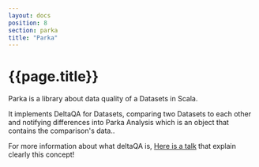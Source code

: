 ```yaml
---
layout: docs
position: 8
section: parka
title: "Parka"
---
```


# {{page.title}}

Parka is a library about data quality of a Datasets in Scala.

It implements DeltaQA for Datasets, comparing two Datasets to each other and notifying differences into Parka Analysis which is an object that contains the comparison's data..

For more information about what deltaQA is, [Here is a talk](https://www.youtube.com/watch?v=t24sUF2zWLY) that explain clearly this concept!


